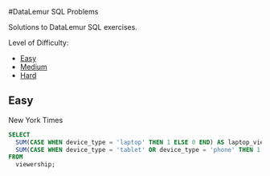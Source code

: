 #DataLemur SQL Problems

Solutions to DataLemur SQL exercises. 

Level of Difficulty:
* [Easy](#easy)
* [Medium](#medium)
* [Hard](#hard)

## Easy

New York Times

```sql
SELECT 
  SUM(CASE WHEN device_type = 'laptop' THEN 1 ELSE 0 END) AS laptop_views,
  SUM(CASE WHEN device_type = 'tablet' OR device_type = 'phone' THEN 1 ELSE 0 END) AS mobile_views
FROM
  viewership;
```

